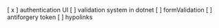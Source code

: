 [ x ] authentication UI
[  ] validation system in dotnet 
[  ] formValidation 
[  ] antiforgery token 
[  ] hypolinks 